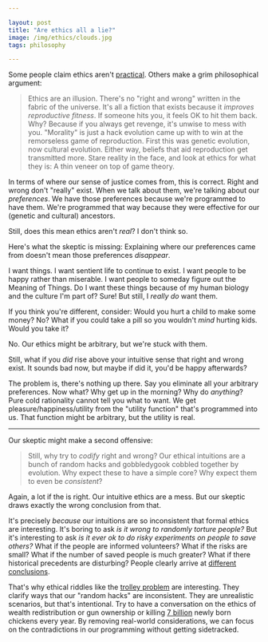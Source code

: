 ```yaml
---

layout: post
title: "Are ethics all a lie?"
image: /img/ethics/clouds.jpg
tags: philosophy

---
```


Some people claim ethics aren't [practical](https://dynomight.net/2020/10/29/pragmatic-reasons-to-believe-in-formal-ethics/). Others make a grim philosophical argument:

 > Ethics are an illusion. There's no "right and wrong" written in the fabric of the universe. It's all a fiction that exists because it *improves reproductive fitness*. If someone hits you, it feels OK to hit them back. Why? Because if you always get revenge, it's unwise to mess with you. "Morality" is just a hack evolution came up with to win at the remorseless game of reproduction. First this was genetic evolution, now cultural evolution. Either way, beliefs that aid reproduction get transmitted more. Stare reality in the face, and look at ethics for what they is: A thin veneer on top of game theory.

In terms of where our sense of justice comes from, this is correct. Right and wrong don't "really" exist. When we talk about them, we're talking about our *preferences*. We have those preferences because we're programmed to have them. We're programmed that way because they were effective for our (genetic and cultural) ancestors.

Still, does this mean ethics aren't *real*? I don't think so.

Here's what the skeptic is missing: Explaining where our preferences came from doesn't mean those preferences *disappear*.

I want things. I want sentient life to continue to exist. I want people to be happy rather than miserable. I want people to someday figure out the Meaning of Things. Do I want these things because of my human biology and the culture I'm part of? Sure! But still, I *really do* want them.

If you think you're different, consider: Would you hurt a child to make some money? No? What if you could take a pill so you wouldn't *mind* hurting kids. Would you take it?

No. Our ethics might be arbitrary, but we're stuck with them.

Still, what if you *did* rise above your intuitive sense that right and wrong exist. It sounds bad now, but maybe if did it, you'd be happy afterwards?

The problem is, there's nothing up there. Say you eliminate all your arbitrary preferences. Now what? Why get up in the morning? Why do *anything*? Pure cold rationality cannot tell you what to want. We get pleasure/happiness/utility from the "utility function" that's programmed into us. That function might be arbitrary, but the utility is real.

---

Our skeptic might make a second offensive:

> Still, why try to *codify* right and wrong? Our ethical intuitions are a bunch of random hacks and gobbledygook cobbled together by evolution. Why expect these to have a simple core? Why expect them to even be *consistent*?

Again, a lot if the is right. Our intuitive ethics are a mess. But our skeptic draws exactly the wrong conclusion from that.

It's precisely *because* our intuitions are so inconsistent that formal ethics are interesting. It's boring to ask *is it wrong to randomly torture people?*
 But it's interesting to ask *is it ever ok to do risky experiments on people to save others?* What if the people are informed volunteers? What if the risks are small? What if the number of saved people is much greater? What if there historical precedents are disturbing? People clearly arrive at [different conclusions](https://en.wikipedia.org/wiki/Human_challenge_study).

That's why ethical riddles like the [trolley problem](https://en.wikipedia.org/wiki/Trolley_problem) are interesting. They clarify ways that our "random hacks" are inconsistent. They are unrealistic scenarios, but that's intentional. Try to have a conversation on the ethics of wealth redistribution or gun ownership or killing [7 billion](https://en.wikipedia.org/wiki/Chick_culling) newly born chickens every year. By removing real-world considerations, we can focus on the contradictions in our programming without getting sidetracked.